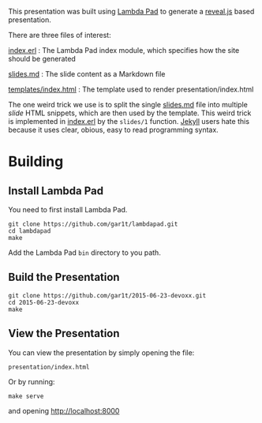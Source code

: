 This presentation was built using [Lambda Pad](http://lambdapad.io) to generate
a [reveal.js](http://lab.hakim.se/reveal-js/#/) based presentation.

There are three files of interest:

[index.erl](index.erl)
: The Lambda Pad index module, which specifies how the site should be generated

[slides.md](slides.md)
: The slide content as a Markdown file

[templates/index.html](templates/index.html)
: The template used to render presentation/index.html

The one weird trick we use is to split the single [slides.md](slides.md) file
into multiple *slide* HTML snippets, which are then used by the template. This
weird trick is implemented in [index.erl](index.erl) by the `slides/1`
function. [Jekyll](http://jekyllrb.com) users hate this because it uses clear,
obious, easy to read programming syntax.

# Building

## Install Lambda Pad

You need to first install Lambda Pad.

```
git clone https://github.com/gar1t/lambdapad.git
cd lambdapad
make
```

Add the Lambda Pad `bin` directory to you path.

## Build the Presentation

```
git clone https://github.com/gar1t/2015-06-23-devoxx.git
cd 2015-06-23-devoxx
make
```

## View the Presentation

You can view the presentation by simply opening the file:

`presentation/index.html`

Or by running:

```
make serve
```

and opening [http://localhost:8000](http://localhost:8000)
